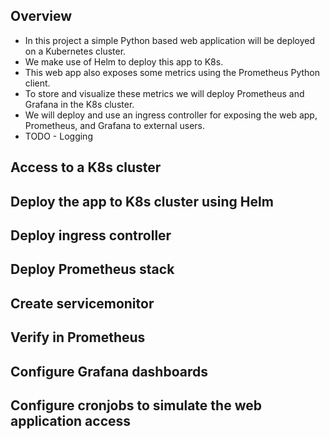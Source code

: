 ## Overview
* In this project a simple Python based web application will be deployed on a Kubernetes cluster.
* We make use of Helm to deploy this app to K8s.
* This web app also exposes some metrics using the Prometheus Python client.
* To store and visualize these metrics we will deploy Prometheus and Grafana in the K8s cluster.
* We will deploy and use an ingress controller for exposing the web app, Prometheus, and Grafana to external users.
* TODO - Logging

## Access to a K8s cluster


## Deploy the app to K8s cluster using Helm


## Deploy ingress controller


## Deploy Prometheus stack


## Create servicemonitor


## Verify in Prometheus


## Configure Grafana dashboards


## Configure cronjobs to simulate the web application access



